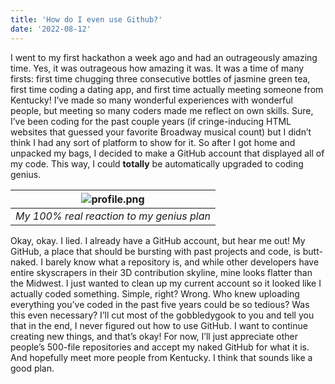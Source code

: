 ```yaml
---
title: 'How do I even use Github?'
date: '2022-08-12'
---
```


I went to my first hackathon a week ago and had an outrageously amazing time. Yes, it was outrageous how amazing it was. It was a time of many firsts: first time chugging three consecutive bottles of jasmine green tea, first time coding a dating app, and first time actually meeting someone from Kentucky! I’ve made so many wonderful experiences with wonderful people, but meeting so many coders made me reflect on own skills. Sure, I’ve been coding for the past couple years (if cringe-inducing HTML websites that guessed your favorite Broadway musical count) but I didn’t think I had any sort of platform to show for it. So after I got home and unpacked my bags, I decided to make a GitHub account that displayed all of my code. This way, I could **totally** be automatically upgraded to coding genius.


| ![profile.png](https://i.ytimg.com/vi/PxjCUUSPoWI/maxresdefault.jpg) | 
|:--:| 
| *My 100% real reaction to my genius plan* |

Okay, okay. I lied. I already have a GitHub account, but hear me out! My GitHub, a place that should be bursting with past projects and code, is butt-naked. I barely know what a repository is, and while other developers have entire skyscrapers in their 3D contribution skyline, mine looks flatter than the Midwest. I just wanted to clean up my current account so it looked like I actually coded something. Simple, right? Wrong. Who knew uploading everything you’ve coded in the past five years could be so tedious? Was this even necessary?
I’ll cut most of the gobbledygook to you and tell you that in the end, I never figured out how to use GitHub. I want to continue creating new things, and that’s okay! For now, I’ll just appreciate other people’s 500-file repositories and accept my naked GitHub for what it is. And hopefully meet more people from Kentucky.
I think that sounds like a good plan.

